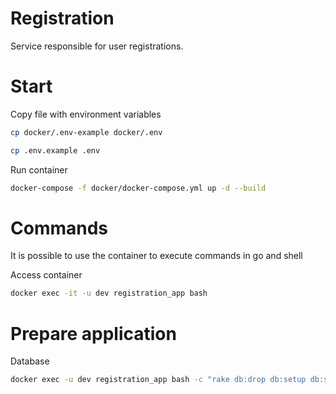 # Registration

Service responsible for user registrations.

# Start

Copy file with environment variables

```bash
cp docker/.env-example docker/.env
```

```bash
cp .env.example .env
```

Run container

```bash
docker-compose -f docker/docker-compose.yml up -d --build
```

# Commands

It is possible to use the container to execute commands in go and shell

Access container
```bash
docker exec -it -u dev registration_app bash
```

# Prepare application
Database

```bash
docker exec -u dev registration_app bash -c "rake db:drop db:setup db:seed"
```

#